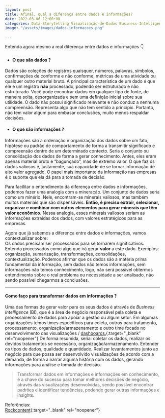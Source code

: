 ```yaml
---
layout: post
title: Afinal, qual a diferença entre dados e informações?
date: 2022-03-06 12:00:00 
categories: Data-Storytelling Visualização-de-Dados Business-Intelligence Data-Analytics
image: "/assets/images/dados-informacoes.png" 

...
```


Entenda agora mesmo a real diferença entre dados e informações 👇


* #### **O que são dados ?**<br>
Dados são coleções de registros quaisquer, números, palavras, símbolos, confirmações de conforme e não conforme, métricas de uma atividade ou qualquer outro material bruto. A principal característica de um dado é que ele é um registro **não** processado, podendo ser estruturado e não estruturado. Você pode encontrar dados em qualquer tipo de fonte, de maneira solta, desorganizada e sem uma definição inicial sobre sua utilidade. O dado não possui significado relevante e não conduz a nenhuma compreensão. Representa algo que não tem sentido a princípio. Portanto, não tem valor algum para embasar conclusões, muito menos respaldar decisões.

* #### **O que são informações ?**<br>
Informações são a ordenação e organização dos dados sobre um fato, hipótese ou padrão de comportamento de forma a transmitir significado e compreensão dentro de um determinado contexto. Seria o conjunto ou consolidação dos dados de forma a gerar conhecimento. Antes, eles eram apenas material bruto e “bagunçado”, mas de extremo valor. O que faz os dados valiosos é, justamente, sua capacidade de se tornar informação de alto valor agregado. O papel mais importante da informação nas empresas é o suporte que ela dá para a tomada de decisão.

Para facilitar o entendimento da diferença entre dados e informações, podemos fazer uma analogia com a mineração. 
Um conjunto de dados seria como um minério. Nele, encontram-se minerais valiosos, mas também muitos materiais que são dispensáveis.
**Então, é preciso extrair, selecionar, organizar e combinar com outros elementos para gerar minerais que têm valor econômico.** Nessa analogia, esses minerais valiosos seriam as informações extraídas dos dados, com valores estratégicos para as empresas.

Agora que já sabemos a diferença entre dados e informações, vamos contextualizar sobre:<br>
Os dados precisam ser processados para se tornarem significativos. Entenda processados como algo que irá gerar **valor** a este dado.  Exemplos: organização, sumarização, transformações, consolidações, contextualização.
Podemos afirmar que os dados são a matéria prima fundamental da informação, sem dados não temos informações, sem informações não temos conhecimento, logo, não será possível obtermos entendimento sobre o real problema ou necessidade a ser analisado, não sendo possível chegarmos a conclusões.

---

#### Como faço para transformar dados em informações ?

Uma das formas de gerar valor para os seus dados é através de *Business Intelligence* (BI), que é a área de negócio responsável pela coleta e processamento de dados para apoiar a gestão ou algum setor. Em algumas organizações temos times específicos para coleta, outros para tratamento, processamento, organização/armazenamento e outro time focado no desenvolvimento das visualizações / [dashboards.](https://lucaseduardomelzi.com.br/visualiza%C3%A7%C3%A3o-de-dados/business-intelligence/data-analytics/2021/10/17/DASHBOARDS-Quem-sao-Do-que-se-alimentam-Onde-vivem.html){:target="_blank" rel="noopener"}
De forma resumida, seria: coletar os dados, realizar os devidos tratamentos se necessário, organização/armazenamento. Entender os tipos de dados, qualidade e quantidade. Realizar levantamentos junto ao negócio para que possa ser desenvolvido visualizações de acordo com a demanda, de forma a narrar alguma história com os dados, gerando informações para análise e tomada de decisão. 

> Transformar dados em informações e informações em conhecimento, é a chave do sucesso para tomar melhores decisões de negócio, através das visualizações desenvolvidas, sendo possível encontrar padrões e identificar tendências, podendo gerar outras informações e insights.

Referências:<br>
[Rockcontent](https://rockcontent.com/br/blog/transformar-dados-em-informacao/){:target="_blank" rel="noopener"}<br>
